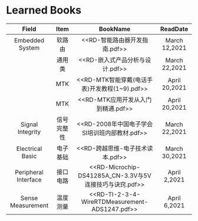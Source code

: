 # Learned Books
| Field | Item | BookName | ReadDate |
| :---: | :---: | :---: | :---: |
| Embedded System | 软路由 | <<RD-智能路由器开发指南.pdf>> | March 12,2021 |
|                 | 通用类 | <<RD-嵌入式产品分析与设计.pdf>> | March 22,2021 |
|                 |  MTK  | <<RD-MTK智能穿戴(电话手表)开发教程(1~9).pdf>> | April 20,2021 |
|                 |  MTK  | <<RD-MTK应用开发从入门到精通.pdf>> | April 20,2021 |
| Signal Integrity | 信号完整性 | <<RD-2008年中国电子学会SI培训班内部教材.pdf>> | March 22,2021 |
| Electrical Basic | 电子基础 | <<RD-跨越思维-电子技术读本.pdf>> | March 30,2021 |
| Peripheral Interface | 接口电路 | <<RD-Microchip-DS41285A_CN-3.3V与5V连接技巧与诀窍.pdf>> | April 2,2021 |
| Sense Measurement | 温度测量 | <<RD-TI-2-3-4-WireRTDMeasurement-ADS1247.pdf>> | April 6,2021 |



